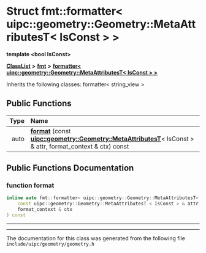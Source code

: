 

# Struct fmt::formatter&lt; uipc::geometry::Geometry::MetaAttributesT&lt; IsConst &gt; &gt;

**template &lt;bool IsConst&gt;**



[**ClassList**](annotated.md) **>** [**fmt**](namespacefmt.md) **>** [**formatter&lt; uipc::geometry::Geometry::MetaAttributesT&lt; IsConst &gt; &gt;**](structfmt_1_1formatter_3_01uipc_1_1geometry_1_1_geometry_1_1_meta_attributes_t_3_01_is_const_01_4_01_4.md)








Inherits the following classes: formatter< string_view >


































## Public Functions

| Type | Name |
| ---: | :--- |
|  auto | [**format**](#function-format) (const [**uipc::geometry::Geometry::MetaAttributesT**](classuipc_1_1geometry_1_1_geometry_1_1_meta_attributes_t.md)&lt; IsConst &gt; & attr, format\_context & ctx) const<br> |




























## Public Functions Documentation




### function format 

```C++
inline auto fmt::formatter< uipc::geometry::Geometry::MetaAttributesT< IsConst > >::format (
    const uipc::geometry::Geometry::MetaAttributesT < IsConst > & attr,
    format_context & ctx
) const
```




<hr>

------------------------------
The documentation for this class was generated from the following file `include/uipc/geometry/geometry.h`

